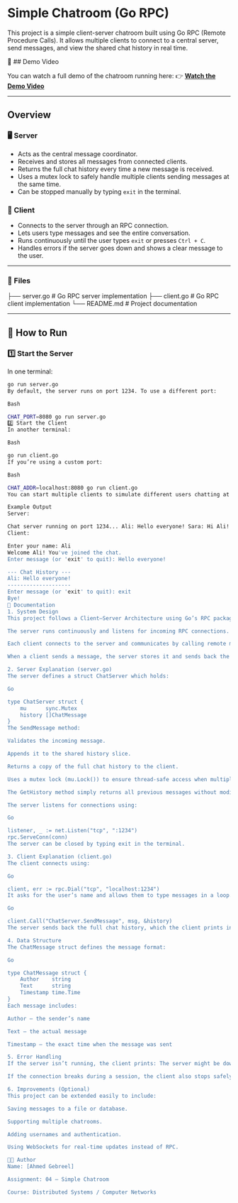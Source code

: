 # Simple Chatroom (Go RPC)

This project is a simple client-server chatroom built using Go RPC (Remote Procedure Calls).
It allows multiple clients to connect to a central server, send messages, and view the shared chat history in real time.

🎥 ## Demo Video

You can watch a full demo of the chatroom running here:
👉 **[Watch the Demo Video](https://drive.google.com/file/d/1Y6T3QjCTLXmBgZ8hRFSVpHWB_IYk8zhb/view?usp=sharing)**

---

## Overview

### 🖥️ Server

* Acts as the central message coordinator.
* Receives and stores all messages from connected clients.
* Returns the full chat history every time a new message is received.
* Uses a mutex lock to safely handle multiple clients sending messages at the same time.
* Can be stopped manually by typing `exit` in the terminal.

### 💬 Client

* Connects to the server through an RPC connection.
* Lets users type messages and see the entire conversation.
* Runs continuously until the user types `exit` or presses `Ctrl + C`.
* Handles errors if the server goes down and shows a clear message to the user.

---

### 📂 Files

├── server.go # Go RPC server implementation ├── client.go # Go RPC client implementation └── README.md # Project documentation


---

## 🚀 How to Run

### 1️⃣ Start the Server

In one terminal:

```bash
go run server.go
By default, the server runs on port 1234. To use a different port:

Bash

CHAT_PORT=8080 go run server.go
2️⃣ Start the Client
In another terminal:

Bash

go run client.go
If you’re using a custom port:

Bash

CHAT_ADDR=localhost:8080 go run client.go
You can start multiple clients to simulate different users chatting at the same time.

Example Output
Server:

Chat server running on port 1234... Ali: Hello everyone! Sara: Hi Ali!
Client:

Enter your name: Ali
Welcome Ali! You've joined the chat.
Enter message (or 'exit' to quit): Hello everyone!

--- Chat History ---
Ali: Hello everyone!
--------------------
Enter message (or 'exit' to quit): exit
Bye!
🧠 Documentation
1. System Design
This project follows a Client–Server Architecture using Go’s RPC package:

The server runs continuously and listens for incoming RPC connections.

Each client connects to the server and communicates by calling remote methods.

When a client sends a message, the server stores it and sends back the entire chat history.

2. Server Explanation (server.go)
The server defines a struct ChatServer which holds:

Go

type ChatServer struct {
    mu      sync.Mutex
    history []ChatMessage
}
The SendMessage method:

Validates the incoming message.

Appends it to the shared history slice.

Returns a copy of the full chat history to the client.

Uses a mutex lock (mu.Lock()) to ensure thread-safe access when multiple clients send messages simultaneously.

The GetHistory method simply returns all previous messages without modifying anything.

The server listens for connections using:

Go

listener, _ := net.Listen("tcp", ":1234")
rpc.ServeConn(conn)
The server can be closed by typing exit in the terminal.

3. Client Explanation (client.go)
The client connects using:

Go

client, err := rpc.Dial("tcp", "localhost:1234")
It asks for the user’s name and allows them to type messages in a loop. After each message, the client calls the server method:

Go

client.Call("ChatServer.SendMessage", msg, &history)
The server sends back the full chat history, which the client prints in a clear format. The program continues until the user types exit.

4. Data Structure
The ChatMessage struct defines the message format:

Go

type ChatMessage struct {
    Author    string
    Text      string
    Timestamp time.Time
}
Each message includes:

Author – the sender’s name

Text – the actual message

Timestamp – the exact time when the message was sent

5. Error Handling
If the server isn’t running, the client prints: The server might be down. Try again later. ...and exits gracefully.

If the connection breaks during a session, the client also stops safely instead of crashing.

6. Improvements (Optional)
This project can be extended easily to include:

Saving messages to a file or database.

Supporting multiple chatrooms.

Adding usernames and authentication.

Using WebSockets for real-time updates instead of RPC.

👨‍💻 Author
Name: [Ahmed Gebreel]

Assignment: 04 – Simple Chatroom

Course: Distributed Systems / Computer Networks
